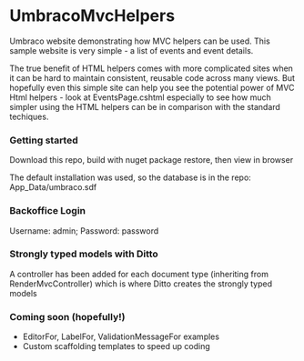 # UmbracoMvcHelpers
Umbraco website demonstrating how MVC helpers can be used.
This sample website is very simple - a list of events and event details.  

The true benefit of HTML helpers comes with more complicated sites when it can be hard to maintain consistent, reusable code across many views.
But hopefully even this simple site can help you see the potential power of MVC Html helpers - look at EventsPage.cshtml especially to see how much simpler using the HTML helpers can be in comparison with the standard techiques.

### Getting started
Download this repo, build with nuget package restore, then view in browser

The default installation was used, so the database is in the repo: App_Data/umbraco.sdf

### Backoffice Login
Username: admin; Password: password

### Strongly typed models with Ditto
A controller has been added for each document type (inheriting from RenderMvcController) which is where Ditto creates the strongly typed models

### Coming soon (hopefully!)
- EditorFor, LabelFor, ValidationMessageFor examples
- Custom scaffolding templates to speed up coding
